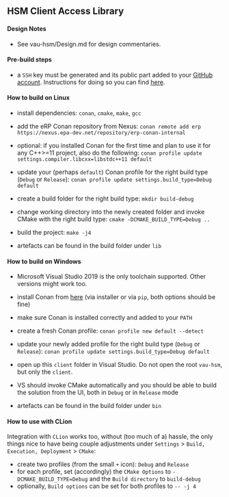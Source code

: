 ## HSM Client Access Library

#### Design Notes

- See vau-hsm/Design.md for design commentaries.

#### Pre-build steps

- a `SSH` key must be generated and its public part added to your [GitHub account](https://github.ibmgcloud.net/settings/keys). Instructions for doing so you can find [here](https://docs.github.com/en/github/authenticating-to-github/generating-a-new-ssh-key-and-adding-it-to-the-ssh-agent).


#### How to build on Linux

- install dependencies: `conan`, `cmake`, `make`, `gcc`

- add the eRP Conan repository from Nexus: `conan remote add erp https://nexus.epa-dev.net/repository/erp-conan-internal`

- optional: if you installed Conan for the first time and plan to use it for any C++>=11 project, also do the following: `conan profile update settings.compiler.libcxx=libstdc++11 default`

- update your (perhaps `default`) Conan profile for the right build type (`Debug` or `Release`): `conan profile update settings.build_type=Debug default`

- create a build folder for the right build type: `mkdir build-debug`

- change working directory into the newly created folder and invoke CMake with the right build type: `cmake -DCMAKE_BUILD_TYPE=Debug ..`

- build the project: `make -j4`

- artefacts can be found in the build folder under `lib`


#### How to build on Windows

- Microsoft Visual Studio 2019 is the only toolchain supported. Other versions might work too.

- install Conan from [here](https://conan.io/downloads.html) (via installer or via `pip`, both options should be fine)

- make sure Conan is installed correctly and added to your `PATH`

- create a fresh Conan profile: `conan profile new default --detect`

- update your newly added profile for the right build type (`Debug` or `Release`): `conan profile update settings.build_type=Debug default`

- open up this `client` folder in Visual Studio. Do not open the root `vau-hsm`, but only the `client`.

- VS should invoke CMake automatically and you should be able to build the solution from the UI, both in `Debug` or in `Release` mode

- artefacts can be found in the build folder under `bin`


#### How to use with CLion

Integration with `CLion` works too, without (too much of a) hassle, the only things nice to have being couple adjustments under `Settings` > `Build, Execution, Deployment` > `CMake`:
- create two profiles (from the small `+` icon): `Debug` and `Release`
- for each profile, set (accordingly) the `CMake Options` to `-DCMAKE_BUILD_TYPE=Debug` and the `Build directory` to `build-debug`
- optionally, `Build options` can be set for both profiles to `-- -j 4`
